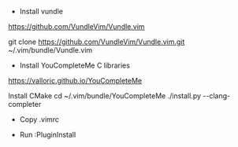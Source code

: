 - Install vundle

https://github.com/VundleVim/Vundle.vim

git clone https://github.com/VundleVim/Vundle.vim.git ~/.vim/bundle/Vundle.vim

- Install YouCompleteMe C libraries

https://valloric.github.io/YouCompleteMe

Install CMake
cd ~/.vim/bundle/YouCompleteMe
./install.py --clang-completer

- Copy .vimrc

- Run :PluginInstall
